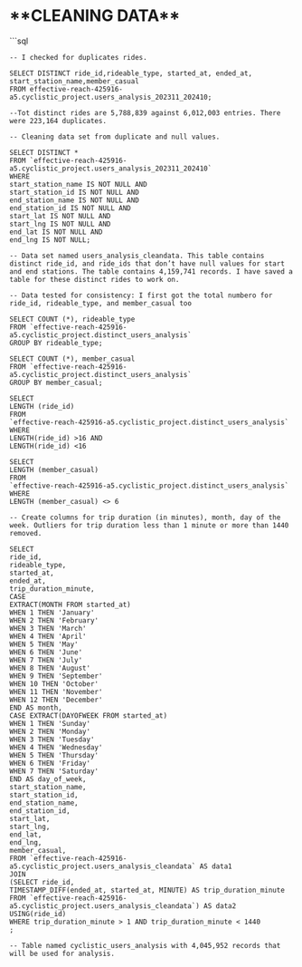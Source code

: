 # \*\*CLEANING DATA\*\*

\`\`\`sql

`-- I checked for duplicates rides.`

`SELECT DISTINCT ride_id,rideable_type, started_at, ended_at, start_station_name,member_casual`  
`FROM effective-reach-425916-a5.cyclistic_project.users_analysis_202311_202410;`

`--Tot distinct rides are 5,788,839 against 6,012,003 entries. There were 223,164 duplicates.`

`-- Cleaning data set from duplicate and null values.`

`SELECT DISTINCT *`  
`` FROM `effective-reach-425916-a5.cyclistic_project.users_analysis_202311_202410` ``  
`WHERE`  
  `start_station_name IS NOT NULL AND`  
  `start_station_id IS NOT NULL AND`  
  `end_station_name IS NOT NULL AND`  
  `end_station_id IS NOT NULL AND`  
  `start_lat IS NOT NULL AND`  
  `start_lng IS NOT NULL AND`  
  `end_lat IS NOT NULL AND`  
  `end_lng IS NOT NULL;`

  `-- Data set named users_analysis_cleandata. This table contains distinct ride_id, and ride_ids that don’t have null values for start and end stations. The table contains 4,159,741 records. I have saved a table for these distinct rides to work on.`

`-- Data tested for consistency: I first got the total numbero for ride_id, rideable_type, and member_casual too`

`SELECT COUNT (*), rideable_type`  
`` FROM `effective-reach-425916-a5.cyclistic_project.distinct_users_analysis` ``  
`GROUP BY rideable_type;`

`SELECT COUNT (*), member_casual`  
`` FROM `effective-reach-425916-a5.cyclistic_project.distinct_users_analysis` ``  
`GROUP BY member_casual;`

`SELECT`  
  `LENGTH (ride_id)`  
`FROM`  
  `` `effective-reach-425916-a5.cyclistic_project.distinct_users_analysis` ``  
`WHERE`  
 `LENGTH(ride_id) >16 AND`  
 `LENGTH(ride_id) <16`

`SELECT`  
  `LENGTH (member_casual)`  
`FROM`  
  `` `effective-reach-425916-a5.cyclistic_project.distinct_users_analysis` ``  
`WHERE`  
  `LENGTH (member_casual) <> 6`

`-- Create columns for trip duration (in minutes), month, day of the week. Outliers for trip duration less than 1 minute or more than 1440 removed.`

   `SELECT`  
  `ride_id,`  
  `rideable_type,`  
  `started_at,`  
  `ended_at,`  
  `trip_duration_minute,`  
  `CASE`  
  `EXTRACT(MONTH FROM started_at)`  
    `WHEN 1 THEN 'January'`  
    `WHEN 2 THEN 'February'`  
    `WHEN 3 THEN 'March'`  
    `WHEN 4 THEN 'April'`  
    `WHEN 5 THEN 'May'`        
    `WHEN 6 THEN 'June'`  
    `WHEN 7 THEN 'July'`  
    `WHEN 8 THEN 'August'`  
    `WHEN 9 THEN 'September'`  
    `WHEN 10 THEN 'October'`        
    `WHEN 11 THEN 'November'`  
    `WHEN 12 THEN 'December'`  
  `END AS month,`  
  `CASE EXTRACT(DAYOFWEEK FROM started_at)`  
    `WHEN 1 THEN 'Sunday'`  
    `WHEN 2 THEN 'Monday'`  
    `WHEN 3 THEN 'Tuesday'`  
    `WHEN 4 THEN 'Wednesday'`  
    `WHEN 5 THEN 'Thursday'`  
    `WHEN 6 THEN 'Friday'`  
    `WHEN 7 THEN 'Saturday'`      
  `END AS day_of_week,`  
  `start_station_name,`  
  `start_station_id,`  
  `end_station_name,`  
  `end_station_id,`  
  `start_lat,`  
  `start_lng,`  
  `end_lat,`  
  `end_lng,`  
  `member_casual,`  
``FROM `effective-reach-425916-a5.cyclistic_project.users_analysis_cleandata` AS data1``  
`JOIN`  
  `(SELECT ride_id,`  
   `TIMESTAMP_DIFF(ended_at, started_at, MINUTE) AS trip_duration_minute`  
  ``FROM `effective-reach-425916-a5.cyclistic_project.users_analysis_cleandata`) AS data2``  
`USING(ride_id)`  
`WHERE trip_duration_minute > 1 AND trip_duration_minute < 1440`  
  `;`

`-- Table named cyclistic_users_analysis with 4,045,952 records that will be used for analysis.`  
